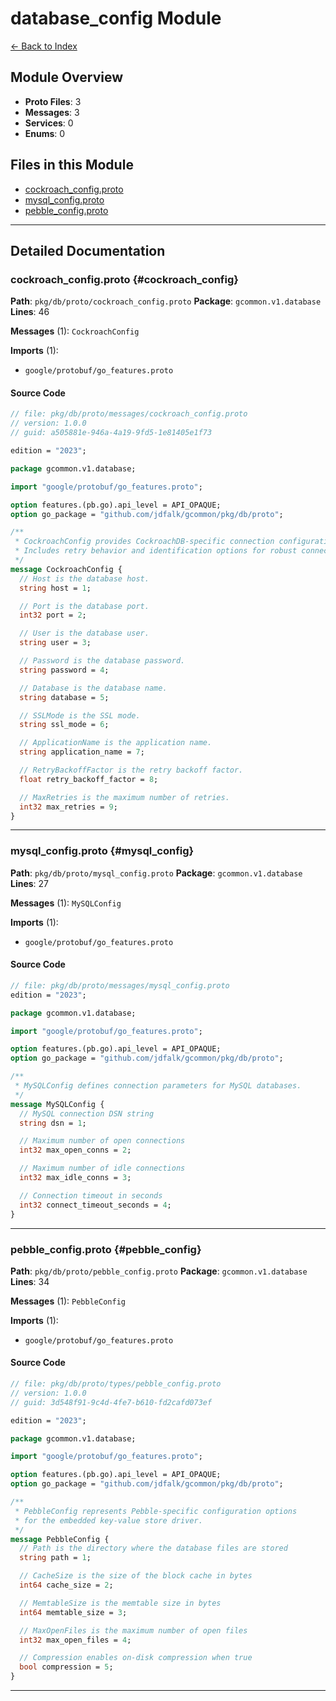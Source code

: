 # database_config Module

[← Back to Index](./index.md)

## Module Overview

- **Proto Files**: 3
- **Messages**: 3
- **Services**: 0
- **Enums**: 0

## Files in this Module

- [cockroach_config.proto](#cockroach_config)
- [mysql_config.proto](#mysql_config)
- [pebble_config.proto](#pebble_config)

---

## Detailed Documentation

### cockroach_config.proto {#cockroach_config}

**Path**: `pkg/db/proto/cockroach_config.proto` **Package**:
`gcommon.v1.database` **Lines**: 46

**Messages** (1): `CockroachConfig`

**Imports** (1):

- `google/protobuf/go_features.proto`

#### Source Code

```protobuf
// file: pkg/db/proto/messages/cockroach_config.proto
// version: 1.0.0
// guid: a505881e-946a-4a19-9fd5-1e81405e1f73

edition = "2023";

package gcommon.v1.database;

import "google/protobuf/go_features.proto";

option features.(pb.go).api_level = API_OPAQUE;
option go_package = "github.com/jdfalk/gcommon/pkg/db/proto";

/**
 * CockroachConfig provides CockroachDB-specific connection configuration.
 * Includes retry behavior and identification options for robust connections.
 */
message CockroachConfig {
  // Host is the database host.
  string host = 1;

  // Port is the database port.
  int32 port = 2;

  // User is the database user.
  string user = 3;

  // Password is the database password.
  string password = 4;

  // Database is the database name.
  string database = 5;

  // SSLMode is the SSL mode.
  string ssl_mode = 6;

  // ApplicationName is the application name.
  string application_name = 7;

  // RetryBackoffFactor is the retry backoff factor.
  float retry_backoff_factor = 8;

  // MaxRetries is the maximum number of retries.
  int32 max_retries = 9;
}

```

---

### mysql_config.proto {#mysql_config}

**Path**: `pkg/db/proto/mysql_config.proto` **Package**: `gcommon.v1.database`
**Lines**: 27

**Messages** (1): `MySQLConfig`

**Imports** (1):

- `google/protobuf/go_features.proto`

#### Source Code

```protobuf
// file: pkg/db/proto/messages/mysql_config.proto
edition = "2023";

package gcommon.v1.database;

import "google/protobuf/go_features.proto";

option features.(pb.go).api_level = API_OPAQUE;
option go_package = "github.com/jdfalk/gcommon/pkg/db/proto";

/**
 * MySQLConfig defines connection parameters for MySQL databases.
 */
message MySQLConfig {
  // MySQL connection DSN string
  string dsn = 1;

  // Maximum number of open connections
  int32 max_open_conns = 2;

  // Maximum number of idle connections
  int32 max_idle_conns = 3;

  // Connection timeout in seconds
  int32 connect_timeout_seconds = 4;
}

```

---

### pebble_config.proto {#pebble_config}

**Path**: `pkg/db/proto/pebble_config.proto` **Package**: `gcommon.v1.database`
**Lines**: 34

**Messages** (1): `PebbleConfig`

**Imports** (1):

- `google/protobuf/go_features.proto`

#### Source Code

```protobuf
// file: pkg/db/proto/types/pebble_config.proto
// version: 1.0.0
// guid: 3d548f91-9c4d-4fe7-b610-fd2cafd073ef

edition = "2023";

package gcommon.v1.database;

import "google/protobuf/go_features.proto";

option features.(pb.go).api_level = API_OPAQUE;
option go_package = "github.com/jdfalk/gcommon/pkg/db/proto";

/**
 * PebbleConfig represents Pebble-specific configuration options
 * for the embedded key-value store driver.
 */
message PebbleConfig {
  // Path is the directory where the database files are stored
  string path = 1;

  // CacheSize is the size of the block cache in bytes
  int64 cache_size = 2;

  // MemtableSize is the memtable size in bytes
  int64 memtable_size = 3;

  // MaxOpenFiles is the maximum number of open files
  int32 max_open_files = 4;

  // Compression enables on-disk compression when true
  bool compression = 5;
}

```

---
